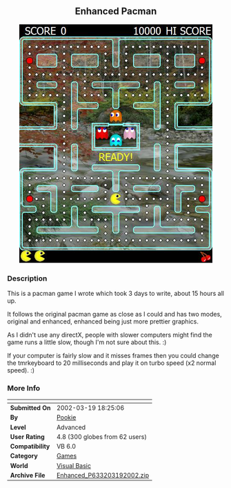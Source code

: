 ﻿<div align="center">

## Enhanced Pacman

<img src="PIC2002319533256268.jpg">
</div>

### Description

This is a pacman game I wrote which took 3 days to write, about 15 hours all up.

It follows the original pacman game as close as I could and has two modes, original and enhanced, enhanced being just more prettier graphics.

As I didn't use any directX, people with slower computers might find the game runs a little slow, though I'm not sure about this. :)

If your computer is fairly slow and it misses frames then you could change the tmrkeyboard to 20 milliseconds and play it on turbo speed (x2 normal speed). :)
 
### More Info
 


<span>             |<span>
---                |---
**Submitted On**   |2002-03-19 18:25:06
**By**             |[Pookie](https://github.com/Planet-Source-Code/PSCIndex/blob/master/ByAuthor/pookie.md)
**Level**          |Advanced
**User Rating**    |4.8 (300 globes from 62 users)
**Compatibility**  |VB 6\.0
**Category**       |[Games](https://github.com/Planet-Source-Code/PSCIndex/blob/master/ByCategory/games__1-38.md)
**World**          |[Visual Basic](https://github.com/Planet-Source-Code/PSCIndex/blob/master/ByWorld/visual-basic.md)
**Archive File**   |[Enhanced\_P633203192002\.zip](https://github.com/Planet-Source-Code/pookie-enhanced-pacman__1-32821/archive/master.zip)








